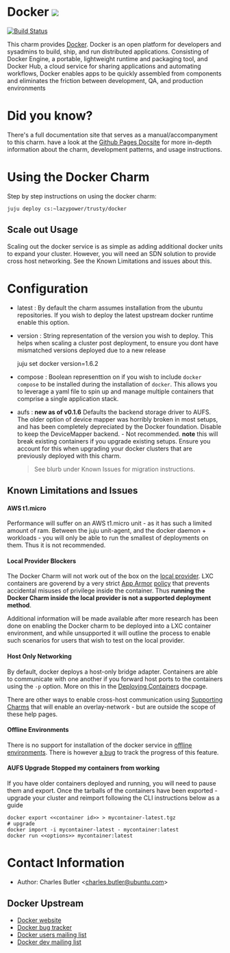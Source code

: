 # Docker ![](https://d3oypxn00j2a10.cloudfront.net/0.12.10/img/nav/docker-logo-loggedout.png)

[![Build Status](http://drone.dasroot.net/api/badge/github.com/chuckbutler/docker-charm/status.svg?branch=master)](http://drone.dasroot.net/github.com/chuckbutler/docker-charm)


This charm provides [Docker](http://docker.io). Docker is an open platform for
developers and sysadmins to build, ship, and run distributed applications.
Consisting of Docker Engine, a portable, lightweight runtime and packaging tool,
and Docker Hub, a cloud service for sharing applications and automating
workflows, Docker enables apps to be quickly assembled from components and
eliminates the friction between development, QA, and production environments


# Did you know?

There's a full documentation site that serves as a manual/accompanyment to this charm.
have a look at the [Github Pages Docsite](http://chuckbutler.github.com/docker-charm)
for more in-depth information about the charm, development patterns, and usage
instructions.

# Using the Docker Charm

Step by step instructions on using the docker charm:

    juju deploy cs:~lazypower/trusty/docker

## Scale out Usage

Scaling out the docker service is as simple as adding additional docker units
to expand your cluster. However, you will need an SDN solution to provide cross
host networking. See the Known Limitations and issues about this.

# Configuration

- latest : By default the charm assumes installation from the ubuntu
repositories. If you wish to deploy the latest upstream docker runtime enable
this option.

- version : String representation of the version you wish to deploy. This helps
    when scaling a cluster post deployment, to ensure you dont have mismatched
    versions deployed due to a new release

    juju set docker version=1.6.2

- compose : Boolean representtion on if you wish to include `docker compose`
    to be installed during the installation of `docker`. This allows you to
    leverage a yaml file to spin up and manage multiple containers that
    comprise a single application stack.

- aufs : **new as of v0.1.6** Defaults the backend storage driver to AUFS. The
    older option of device mapper was horribly broken in most setups, and has
    been completely depreciated by the Docker foundation. Disable to keep the
    DeviceMapper backend. - Not recommended. **note** this will break existing
    containers if you upgrade existing setups. Ensure you account for this when
    upgrading your docker clusters that are previously deployed with this charm.

    > See blurb under Known Issues for migration instructions.

## Known Limitations and Issues


#### AWS t1.micro

Performance will suffer on an AWS t1.micro unit - as it has such a limited amount of ram. Between
the juju unit-agent, and the docker daemon + workloads - you will only be able to run the smallest
of deployments on them. Thus it is not recommended.

#### Local Provider Blockers

 The Docker Charm will not work out of the box on the
 [local provider](https://jujucharms.com/docs/config-local). LXC containers are goverend by a
 very strict [App Armor](https://wiki.ubuntu.com/AppArmor)
 [policy](https://help.ubuntu.com/lts/serverguide/lxc.html#lxc-apparmor) that prevents accidental
 misuses of privilege inside the container. Thus **running the Docker Charm inside the local provider
 is not a supported deployment method**.

 Additional information will be made available after more research has been done on enabling the
 Docker charm to be deployed into a LXC container environment, and while unsupported it will
 outline the process to enable such scenarios for users that wish to test on the local provider.

#### Host Only Networking

 By default, docker deploys a host-only bridge adapter. Containers are able to communicate with one
 another if you forward host ports to the containers using the `-p` option. More on this in the
[Deploying Containers]({{site.url}}/user/deploying-containers.html) docpage.

 There are other ways to enable cross-host communication using
 [Supporting Charms](http://github.com/chuckbutler/flannel-docker-charm) that will enable an
 overlay-network - but are outside the scope of these help pages.

#### Offline Environments

There is no support for installation of the docker service in
[offline environments](https://jujucharms.com/docs/howto-offline-charms).
There is however [a bug](https://github.com/chuckbutler/docker-charm/issues/13) to track the
progress of this feature.

#### AUFS Upgrade Stopped my containers from working

If you have older containers deployed and running, you will need to pause them
and export. Once the tarballs of the containers have been exported - upgrade
your cluster and reimport following the CLI instructions below as a guide

    docker export <<container id>> > mycontainer-latest.tgz
    # upgrade
    docker import -i mycontainer-latest - mycontainer:latest
    docker run <<options>> mycontainer:latest


# Contact Information

- Author: Charles Butler &lt;[charles.butler@ubuntu.com](mailto:charles.butler@ubuntu.com)&gt;

## Docker Upstream

- [Docker website](http://docker.io)
- [Docker bug tracker](http://github.com/docker/docker/issues)
- [Docker users mailing list](https://groups.google.com/forum/?fromgroups#!forum/docker-users)
- [Docker dev mailing list](https://groups.google.com/forum/?fromgroups#!forum/docker-dev)
